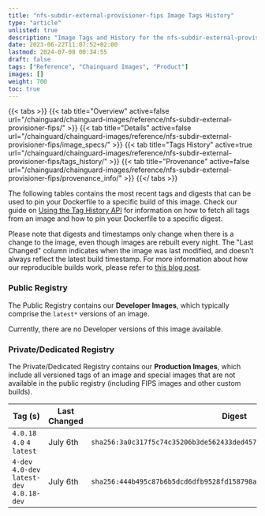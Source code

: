 ```yaml
---
title: "nfs-subdir-external-provisioner-fips Image Tags History"
type: "article"
unlisted: true
description: "Image Tags and History for the nfs-subdir-external-provisioner-fips Chainguard Image"
date: 2023-06-22T11:07:52+02:00
lastmod: 2024-07-08 00:34:55
draft: false
tags: ["Reference", "Chainguard Images", "Product"]
images: []
weight: 700
toc: true
---
```


{{< tabs >}}
{{< tab title="Overview" active=false url="/chainguard/chainguard-images/reference/nfs-subdir-external-provisioner-fips/" >}}
{{< tab title="Details" active=false url="/chainguard/chainguard-images/reference/nfs-subdir-external-provisioner-fips/image_specs/" >}}
{{< tab title="Tags History" active=true url="/chainguard/chainguard-images/reference/nfs-subdir-external-provisioner-fips/tags_history/" >}}
{{< tab title="Provenance" active=false url="/chainguard/chainguard-images/reference/nfs-subdir-external-provisioner-fips/provenance_info/" >}}
{{</ tabs >}}

The following tables contains the most recent tags and digests that can be used to pin your Dockerfile to a specific build of this image. Check our guide on [Using the Tag History API](/chainguard/chainguard-images/using-the-tag-history-api/) for information on how to fetch all tags from an image and how to pin your Dockerfile to a specific digest.

Please note that digests and timestamps only change when there is a change to the image, even though images are rebuilt every night. The "Last Changed" column indicates when the image was last modified, and doesn't always reflect the latest build timestamp. For more information about how our reproducible builds work, please refer to [this blog post](https://www.chainguard.dev/unchained/reproducing-chainguards-reproducible-image-builds).

### Public Registry
The Public Registry contains our **Developer Images**, which typically comprise the `latest*` versions of an image.

Currently, there are no Developer versions of this image available.

### Private/Dedicated Registry
The Private/Dedicated Registry contains our **Production Images**, which include all versioned tags of an image and special images that are not available in the public registry (including FIPS images and other custom builds).

| Tag (s)                                      | Last Changed | Digest                                                                    |
|----------------------------------------------|--------------|---------------------------------------------------------------------------|
|  `4.0.18` `4.0` `4` `latest`                 | July 6th     | `sha256:3a0c317f5c74c35206b3de562433ded4570517407b41e92f3a8fec0d70d524ce` |
|  `4-dev` `4.0-dev` `latest-dev` `4.0.18-dev` | July 6th     | `sha256:444b495c87b6b5dcd6dfb9528fd158798afbf291b5dc43f3c2e4d90d8c7a87fa` |


